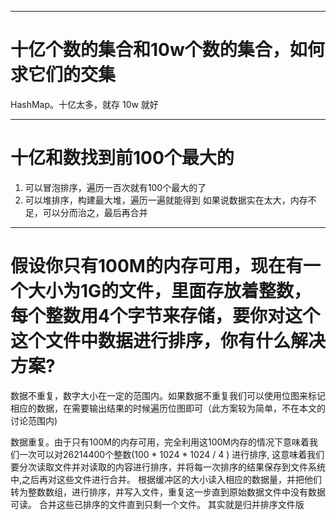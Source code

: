 ___
# 十亿个数的集合和10w个数的集合，如何求它们的交集
HashMap。十亿太多，就存 10w 就好

___
# 十亿和数找到前100个最大的
1. 可以冒泡排序，遍历一百次就有100个最大的了
2. 可以堆排序，构建最大堆，遍历一遍就能得到
如果说数据实在太大，内存不足，可以分而治之，最后再合并

___
# 假设你只有100M的内存可用，现在有一个大小为1G的文件，里面存放着整数，每个整数用4个字节来存储，要你对这个这个文件中数据进行排序，你有什么解决方案?
数据不重复，数字大小在一定的范围内。如果数据不重复我们可以使用位图来标记相应的数据，在需要输出结果的时候遍历位图即可（此方案较为简单，不在本文的讨论范围内)

数据重复。由于只有100M的内存可用，完全利用这100M内存的情况下意味着我们一次可以对26214400个整数(100 * 1024 * 1024 / 4 ) 进行排序, 这意味着我们要分次读取文件并对读取的内容进行排序，并将每一次排序的结果保存到文件系统中,之后再对这些文件进行合并。
根据缓冲区的大小读入相应的数据量，并把他们转为整数数组，进行排序，并写入文件，重复这一步直到原始数据文件中没有数据可读。
合并这些已排序的文件直到只剩一个文件。
其实就是归并排序文件版


